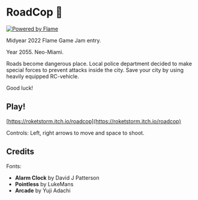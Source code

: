 # RoadCop 🚓

[![Powered by Flame](https://img.shields.io/badge/Powered%20by-%F0%9F%94%A5-orange.svg)](https://flame-engine.org)

Midyear 2022 Flame Game Jam entry.

Year 2055. Neo-Miami.

Roads become dangerous place. Local police department decided to make special forces to prevent attacks inside the city.  Save your city by using heavily equipped RC-vehicle.

Good luck!

## Play!

[https://roketstorm.itch.io/roadcop](https://roketstorm.itch.io/roadcop)


Controls: Left, right arrows to move and space to shoot.

## Credits

Fonts: 
- **Alarm Clock** by David J Patterson
- **Pointless** by LukeMans
- **Arcade** by Yuji Adachi 


